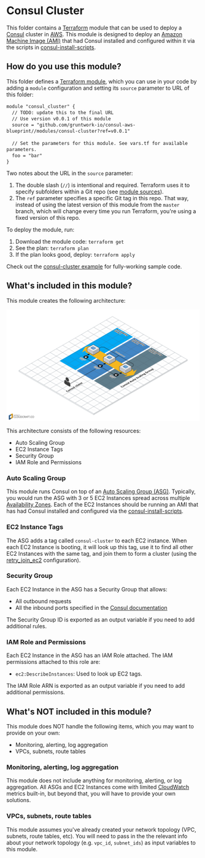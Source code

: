 # Consul Cluster

This folder contains a [Terraform](https://www.terraform.io/) module that can be used to deploy a 
[Consul](https://www.consul.io/) cluster in [AWS](https://aws.amazon.com/). This module is designed to deploy an 
[Amazon Machine Image (AMI)](http://docs.aws.amazon.com/AWSEC2/latest/UserGuide/AMIs.html) that had Consul installed
and configured within it via the scripts in [consul-install-scripts](/modules/consul-install-scripts).

## How do you use this module?

This folder defines a [Terraform module](https://www.terraform.io/docs/modules/usage.html), which you can use in your
code by adding a `module` configuration and setting its `source` parameter to URL of this folder:

```hcl
module "consul_cluster" {
  // TODO: update this to the final URL
  // Use version v0.0.1 of this module
  source = "github.com/gruntwork-io/consul-aws-blueprint//modules/consul-cluster?ref=v0.0.1"

  // Set the parameters for this module. See vars.tf for available parameters.
  foo = "bar"
}
```

Two notes about the URL in the `source` parameter:

1. The double slash (`//`) is intentional and required. Terraform uses it to specify subfolders within a Git repo 
   (see [module sources](https://www.terraform.io/docs/modules/sources.html)).
1. The `ref` parameter specifies a specific Git tag in this repo. That way, instead of using the latest version of this
   module from the `master` branch, which will change every time you run Terraform, you're using a fixed version of 
   this repo.

To deploy the module, run:

1. Download the module code: `terraform get`
1. See the plan: `terraform plan`
1. If the plan looks good, deploy: `terraform apply`

Check out the [consul-cluster example](/examples/consul-cluster) for fully-working sample code. 

## What's included in this module?

This module creates the following architecture:

![Consul architecture](/_docs/architecture.png)

This architecture consists of the following resources:

* Auto Scaling Group
* EC2 Instance Tags
* Security Group
* IAM Role and Permissions

### Auto Scaling Group

This module runs Consul on top of an [Auto Scaling Group (ASG)](https://aws.amazon.com/autoscaling/). Typically, you
would run the ASG with 3 or 5 EC2 Instances spread across multiple [Availability 
Zones](http://docs.aws.amazon.com/AWSEC2/latest/UserGuide/using-regions-availability-zones.html). Each of the EC2
Instances should be running an AMI that has had Consul installed and configured via the 
[consul-install-scripts](/modules/consul-install-scripts). 

### EC2 Instance Tags

The ASG adds a tag called `consul-cluster` to each EC2 instance. When each EC2 Instance is booting, it will look up 
this tag, use it to find all other EC2 Instances with the same tag, and join them to form a cluster (using the 
[retry_join_ec2](https://www.consul.io/docs/agent/options.html?#retry_join_ec2) configuration).    

### Security Group

Each EC2 Instance in the ASG has a Security Group that allows:
 
* All outbound requests
* All the inbound ports specified in the [Consul documentation](https://www.consul.io/docs/agent/options.html?#ports-used)

The Security Group ID is exported as an output variable if you need to add additional rules. 

### IAM Role and Permissions

Each EC2 Instance in the ASG has an IAM Role attached. The IAM permissions attached to this role are:

* `ec2:DescribeInstances`: Used to look up EC2 tags.

The IAM Role ARN is exported as an output variable if you need to add additional permissions. 

## What's NOT included in this module?

This module does NOT handle the following items, which you may want to provide on your own:

* Monitoring, alerting, log aggregation
* VPCs, subnets, route tables

### Monitoring, alerting, log aggregation

This module does not include anything for monitoring, alerting, or log aggregation. All ASGs and EC2 Instances come 
with limited [CloudWatch](https://aws.amazon.com/cloudwatch/) metrics built-in, but beyond that, you will have to 
provide your own solutions.

### VPCs, subnets, route tables

This module assumes you've already created your network topology (VPC, subnets, route tables, etc). You will need to 
pass in the the relevant info about your network topology (e.g. `vpc_id`, `subnet_ids`) as input variables to this 
module.